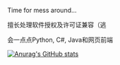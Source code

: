 Time for mess around...

擅长处理软件授权及许可证兼容（逃

会一点点Python, C#, Java和网页前端

[![Anurag's GitHub stats](https://github-readme-stats.vercel.app/api?username=ZhaoFJx)](https://github.com/anuraghazra/github-readme-stats)
